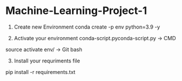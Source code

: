 # Machine-Learning-Project-1

1. Create new Environment
conda create -p env python=3.9 -y

2. Activate your environment
conda-script.pyconda-script.py -> CMD

source activate env/ -> Git bash

3. Install your requriments file

pip install -r requirements.txt
